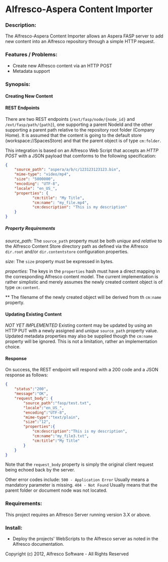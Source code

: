 # Alfresco-Aspera Content Importer

### Description:

The Alfresco-Aspera Content Importer allows an Aspera FASP server to add new content into an Alfresco repository through a simple HTTP request.

### Features / Problems:

  * Create new Alfresco content via an HTTP POST
  * Metadata support

### Synopsis:

#### Creating New Content

#### REST Endpoints
There are two REST endpoints (`/ext/fasp/node/{node_id}` and `/ext/fasp/path/{path}`), one supporting a parent NodeId and the other supporting a parent path relative to the repository root folder (Company Home). It is assumed that the content is going to the default store (workspace://SpacesStore) and that the parent object is of type `cm:folder`.

This integration is based on an Alfresco Web Script that accepts an *HTTP POST* with a JSON payload that comforms to the following specification:

```json
{
	"source_path": "aspera/a/b/c/123123123123.bin",
	"mime-type": "video/mp4",
	"size": "5000000",
	"encoding": "UTF-8",
	"locale": "en_US_",
	"properties": {
			"cm:title": "My Title",
			"cm:name": "my_file.mp4",
			"cm:description": "This is my description"
	}
}
```

##### Property Requirements

*source_path:* The `source_path` property must be both *unique* and *relative* to the Alfresco Content Store directory path as defined via the Alfresco `dir.root` and/or `dir.contentstore` configuration properties.

*size:* The `size` property must be expressed in bytes.

*properties:* The keys in the `properties` hash must have a direct mapping in the corresponding Alfresco content model. The current implementation is rather simplistic and merely assumes the newly created content object is of type `cm:content`.

** The filename of the newly created object will be derived from th `cm:name` property.

#### Updating Existing Content
*NOT YET IMPLEMENTED*
Existing content may be updated by using an HTTP PUT with a newly assigned and *unique* `source_path` property value. Updated metadata properties may also be supplied though the `cm:name` property will be ignored. This is not a limitation, rather an implementation choice.

#### Response
On success, the REST endpoint will respond with a 200 code and a JSON response as follows:

```json
{
	"status":"200",
	"message":"OK",
	"request_body": {
		"source_path":"fasp/test.txt",
		"locale":"en_US_",
		"encoding":"UTF-8",
		"mime-type":"text/plain",
		"size":"12",
		"properties":{
			"cm:description":"This is my description",
			"cm:name":"my_file3.txt",
			"cm:title":"My Title"
		}
	}
}
```

Note that the `request_body` property is simply the original client request being echoed back by the server.

Other error codes include:
`500 - Application Error` Usually means a mandatory parameter is missing.
`404 - Not Found` Usually means that the parent folder or document node was not located.

### Requirements:
This project requires an Alfresco Server running version 3.X or above.

### Install:

  * Deploy the projects' WebScripts to the Alfresco server as noted in the Alfresco documentation.

Copyright (c) 2012, Alfresco Software - All Rights Reserved